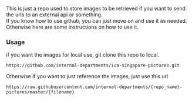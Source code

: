 This is just a repo used to store images to be retrieved if you want to send the urls to an external api or something.  
If you know how to use github, you can just move on and use it as needed.  
Otherwise here are some instructions on how to use it.  

### Usage
if you want the images for local use, git clone this repo to local.
```
https://github.com/internal-departments/ica-singapore-pictures.git
```
Otherwise if you want to just reference the images, just use this url
```
https://raw.githubusercontent.com/internal-departments/{repo_name}-pictures/master/{filename}
```

